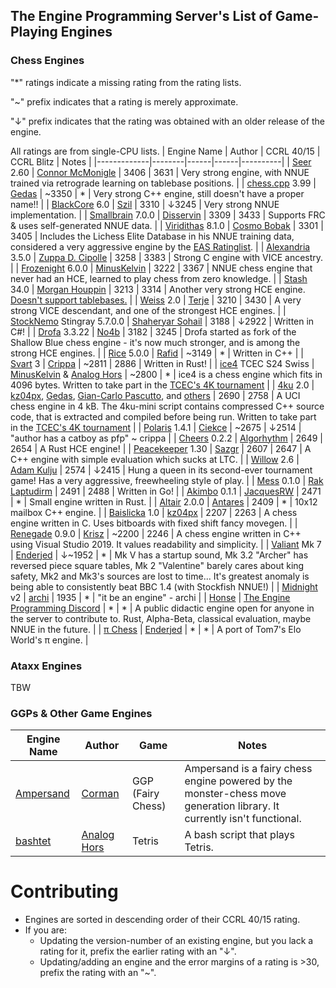 ## The Engine Programming Server's List of Game-Playing Engines
### Chess Engines

"*" ratings indicate a missing rating from the rating lists.

"~" prefix indicates that a rating is merely approximate.

"↓" prefix indicates that the rating was obtained with an older release of the engine.

All ratings are from single-CPU lists.
| Engine Name | Author | CCRL 40/15 | CCRL Blitz | Notes |
|-------------|--------|------|------|----------|
| [Seer](https://github.com/connormcmonigle/seer-nnue) 2.60 | [Connor McMonigle](https://github.com/connormcmonigle) | 3406 | 3631 | Very strong engine, with NNUE trained via retrograde learning on tablebase positions. |
| [chess.cpp](https://github.com/GediminasMasaitis/chess-dot-cpp) 3.99 | [Gedas](https://github.com/GediminasMasaitis) | ~3350 | * | Very strong C++ engine, still doesn't have a proper name!! |
| [BlackCore](https://github.com/SzilBalazs/BlackCore) 6.0 | [Szil](https://github.com/SzilBalazs) | 3310 | ↓3245 | Very strong NNUE implementation. |
| [Smallbrain](https://github.com/Disservin/Smallbrain) 7.0.0 | [Disservin](https://github.com/Disservin) | 3309 | 3433 | Supports FRC & uses self-generated NNUE data. |
| [Viridithas](https://github.com/cosmobobak/viridithas) 8.1.0 | [Cosmo Bobak](https://github.com/cosmobobak) | 3301 | 3405 | Includes the Lichess Elite Database in his NNUE training data, considered a very aggressive engine by the [EAS Ratinglist](https://www.sp-cc.de/eas-ratinglist.html). |
| [Alexandria](https://github.com/PGG106/Alexandria) 3.5.0 | [Zuppa D. Cipolle](https://github.com/PGG106) | 3258 | 3383 | Strong C engine with VICE ancestry. |
| [Frozenight](https://github.com/MinusKelvin/frozenight) 6.0.0 | [MinusKelvin](https://github.com/MinusKelvin) | 3222 | 3367 | NNUE chess engine that never had an HCE, learned to play chess from zero knowledge. |
| [Stash](https://gitlab.com/mhouppin/stash-bot) 34.0 | [Morgan Houppin](https://gitlab.com/mhouppin) | 3213 | 3314 | Another very strong HCE engine. [Doesn't support tablebases.](http://talkchess.com/forum3/viewtopic.php?f=2&t=76927#p888045) |
| [Weiss](https://github.com/TerjeKir/weiss) 2.0 | [Terje](https://github.com/TerjeKir) | 3210 | 3430 | A very strong VICE descendant, and one of the strongest HCE engines. |
| [StockNemo](https://github.com/TheBlackPlague/StockNemo) Stingray 5.7.0.0 | [Shaheryar Sohail](https://github.com/TheBlackPlague) | 3188 | ↓2922 | Written in C#! |
| [Drofa](https://github.com/justNo4b/Drofa) 3.3.22 | [No4b](https://github.com/justNo4b) | 3182 | 3245 | Drofa started as fork of the Shallow Blue chess engine - it's now much stronger, and is among the strong HCE engines. |
| [Rice](https://github.com/rafid-dev/rice) 5.0.0 | [Rafid](https://github.com/rafid-dev) | ~3149 | * | Written in C++ |
| [Svart](https://github.com/crippa1337/svart) 3 | [Crippa](https://github.com/crippa1337) | ~2811 | 2886 | Written in Rust! |
| [ice4](https://github.com/MinusKelvin/ice4) TCEC S24 Swiss | [MinusKelvin](https://github.com/MinusKelvin) & [Analog Hors](https://github.com/analog-hors) | ~2800 | * | ice4 is a chess engine which fits in 4096 bytes. Written to take part in the [TCEC's 4K tournament](https://wiki.chessdom.org/TCEC_4k_Rules) |
| [4ku](https://github.com/kz04px/4ku) 2.0 | [kz04px](https://github.com/kz04px), [Gedas](https://github.com/GediminasMasaitis), [Gian-Carlo Pascutto](https://github.com/gcp), and [others](https://github.com/kz04px/4ku/graphs/contributors) | 2690 | 2758 | A UCI chess engine in 4 kB. The 4ku-mini script contains compressed C++ source code, that is extracted and compiled before being run. Written to take part in the [TCEC's 4K tournament](https://wiki.chessdom.org/TCEC_4k_Rules) |
| [Polaris](https://github.com/Ciekce/Polaris) 1.4.1 | [Ciekce](https://github.com/Ciekce) | ~2675 | ↓2514 | "author has a catboy as pfp" ~ crippa |
| [Cheers](https://github.com/Algorhythm-sxv/Cheers) 0.2.2 | [Algorhythm](https://github.com/Algorhythm-sxv) | 2649 | 2654 | A Rust HCE engine! |
| [Peacekeeper](https://github.com/Sazgr/peacekeeper) 1.30 | [Sazgr](https://github.com/Sazgr) | 2607 | 2647 | A C++ engine with simple evaluation which sucks at LTC. |
| [Willow](https://github.com/Adam-Kulju/Willow) 2.6 | [Adam Kulju](https://github.com/Adam-Kulju) | 2574 | ↓2415 | Hung a queen in its second-ever tournament game! Has a very aggressive, freewheeling style of play. |
| [Mess](https://github.com/raklaptudirm/mess) 0.1.0 | [Rak Laptudirm](https://github.com/raklaptudirm) | 2491 | 2488 | Written in Go! |
| [Akimbo](https://github.com/JacquesRW/akimbo) 0.1.1 | [JacquesRW](https://github.com/JacquesRW/akimbo) | 2471 | * | Small engine written in Rust. |
| [Altair](https://github.com/Alex2262/AltairChessEngine) 2.0.0 | [Antares](https://github.com/Alex2262) | 2409 | * | 10x12 mailbox C++ engine. |
| [Baislicka](https://github.com/kz04px/Baislicka) 1.0 | [kz04px](https://github.com/kz04px) | 2207 | 2263 | A chess engine written in C. Uses bitboards with fixed shift fancy movegen. |
| [Renegade](https://github.com/pkrisz99/Renegade) 0.9.0 | [Krisz](https://github.com/pkrisz99) | ~2200 | 2246 | A chess engine written in C++ using Visual Studio 2019. It values readability and simplicity. |
| [Valiant](https://www.dropbox.com/sh/tfiwhx900g4ni42/AABEm29llAn1MaG8D6yW8ZO7a?dl=0) Mk 7 | [Enderjed](https://www.youtube.com/channel/UC1lxAkP5jGVBUIWdz3WIhSg) | ↓~1952 | * | Mk V has a startup sound, Mk 3.2 "Archer" has reversed piece square tables, Mk 2 "Valentine" barely cares about king safety, Mk2 and Mk3's sources are lost to time... It's greatest anomaly is being able to consistently beat BBC 1.4 (with Stockfish NNUE!) |
| [Midnight](https://github.com/archishou/MidnightChessEngine) v2 | [archi](https://github.com/archishou) | 1935 | * | "it be an engine" - archi |
| [Honse](https://github.com/EngineProgramming/honse) | [The Engine Programming Discord](https://discord.com/invite/YctB2p4) | * | * | A public didactic engine open for anyone in the server to contribute to. Rust, Alpha-Beta, classical evaluation, maybe NNUE in the future. |
| [π Chess](https://www.dropbox.com/sh/tfiwhx900g4ni42/AAC5FPUjZZi1fr8TW-PEE52ja/%CF%80%20Chess.zip?dl=0) | [Enderjed](https://www.youtube.com/channel/UC1lxAkP5jGVBUIWdz3WIhSg) | * | * | A port of Tom7's Elo World's π engine. |
### Ataxx Engines
TBW
### GGPs & Other Game Engines
| Engine Name | Author | Game | Notes |
|-------------|--------|------|----------|
| [Ampersand](https://github.com/chesstastic-org/Ampersand) | [Corman](https://github.com/Cormanz/) | GGP (Fairy Chess) | Ampersand is a fairy chess engine powered by the monster-chess move generation library. It currently isn't functional. |
| [bashtet](https://github.com/analog-hors/bashtet) | [Analog Hors](https://github.com/analog-hors) | Tetris | A bash script that plays Tetris. |

# Contributing
* Engines are sorted in descending order of their CCRL 40/15 rating.
* If you are:
    * Updating the version-number of an existing engine, but you lack a rating for it, prefix the earlier rating with an "↓".
    * Updating/adding an engine and the error margins of a rating is >30, prefix the rating with an "~".
